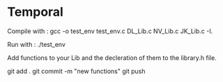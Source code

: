 # Temporal
Compile with : gcc -o test_env test_env.c DL_Lib.c NV_Lib.c JK_Lib.c -I.

Run with :  ./test_env

Add functions to your Lib and the decleration of them to the library.h file.

git add .
git commit -m "new functions"
git push

